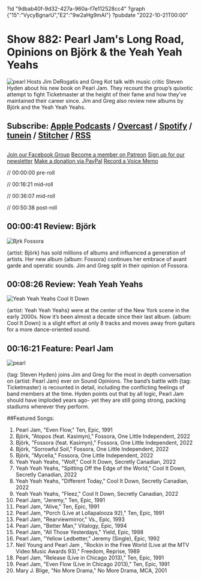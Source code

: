?id "9dbab40f-9d32-427a-960a-f7e112528cc4"
?graph {"15":"VycyBgnarU","E2":"9w2aHg9mAI"}
?pubdate "2022-10-21T00:00"
# Show 882: Pearl Jam's Long Road, Opinions on Björk & the Yeah Yeah Yeahs
![pearl](https://static.soundopinions.org/images/2022/long-road-pearl-jam-and-the-soundtrack-of-a-generation.jpeg)
Hosts Jim DeRogatis and Greg Kot talk with music critic Steven Hyden about his new book on Pearl Jam. They recount the group’s quixotic attempt to fight Ticketmaster at the height of their fame and how they’ve maintained their career since. Jim and Greg also review new albums by Björk and the Yeah Yeah Yeahs. 

## Subscribe: [Apple Podcasts](https://itunes.apple.com/us/podcast/sound-opinions/id94793843) / [Overcast](https://overcast.fm/itunes94793843/sound-opinions) / [Spotify](https://open.spotify.com/show/1kNR8YL7TBrQuRxDdS4wtU) / [tunein](https://tunein.com/podcasts/Music-Podcasts/Sound-Opinions-p60273/) / [Stitcher](http://www.stitcher.com/podcast/sound-opinions) / [RSS](https://feeds.simplecast.com/Nn6fjnB0)

##
[Join our Facebook Group](https://bit.ly/3sivr9T)
[Become a member on Patreon](https://bit.ly/3slWZvc)
[Sign up for our newsletter](https://bit.ly/3eEvRnG)
[Make a donation via PayPal](https://bit.ly/3dmt9lU)
[Record a Voice Memo](https://bit.ly/2RyD5Ah)


// 00:00:00 pre-roll

// 00:16:21 mid-roll

// 00:36:07 mid-roll

// 00:50:38 post-roll



## 00:00:41 Review: Björk

![Bjrk Fossora](https://static.soundopinions.org/assets/882/151.jpg)

{artist: Björk} has sold millions of albums and influenced a generation of artists. Her new album {album: Fossora} continues her embrace of avant garde and operatic sounds. Jim and Greg split in their opinion of Fossora. 


## 00:08:26 Review: Yeah Yeah Yeahs

![Yeah Yeah Yeahs Cool It Down](https://static.soundopinions.org/assets/882/E212.jpg)

{artist: Yeah Yeah Yeahs} were at the center of the New York scene in the early 2000s. Now it’s been almost a decade since their last album. {album: Cool It Down} is a slight effort at only 8 tracks and moves away from guitars for a more dance-oriented sound.


## 00:16:21 Feature: Pearl Jam
![pearl](https://static.soundopinions.org/images/2022/long-road-pearl-jam-and-the-soundtrack-of-a-generation.jpeg)

{tag: Steven Hyden} joins Jim and Greg for the most in depth conversation on {artist: Pearl Jam} ever on Sound Opinions. The band’s battle with {tag: Ticketmaster} is recounted in detail, including the conflicting feelings of band members at the time. Hyden points out that by all logic, Pearl Jam should have imploded years ago- yet they are still going strong, packing stadiums wherever they perform. 



##Featured Songs:
1. Pearl Jam, "Even Flow," Ten, Epic, 1991
1. Björk, "Atopos (feat. Kasimyn)," Fossora, One Little Independent, 2022
1. Björk, "Fossora (feat. Kasimyn)," Fossora, One Little Independent, 2022
1. Björk, "Sorrowful Soil," Fossora, One Little Independent, 2022
1. Björk, "Mycelia," Fossora, One Little Independent, 2022
1. Yeah Yeah Yeahs, "Wolf," Cool It Down, Secretly Canadian, 2022
1. Yeah Yeah Yeahs, "Spitting Off the Edge of the World," Cool It Down, Secretly Canadian, 2022
1. Yeah Yeah Yeahs, "Different Today," Cool It Down, Secretly Canadian, 2022
1. Yeah Yeah Yeahs, "Fleez," Cool It Down, Secretly Canadian, 2022
1. Pearl Jam, "Jeremy," Ten, Epic, 1991
1. Pearl Jam, "Alive," Ten, Epic, 1991
1. Pearl Jam, "Porch (Live at Lollapalooza 92)," Ten, Epic, 1991
1. Pearl Jam, "Rearviewmirror," Vs., Epic, 1993
1. Pearl Jam, "Better Man," Vitalogy, Epic, 1994
1. Pearl Jam, "All Those Yesterdays," Yield, Epic, 1998
1. Pearl Jam, "Yellow Ledbetter," Jeremy (Single), Epic, 1992
1. Neil Young and Pearl Jam , "Rockin in the Free World (Live at the MTV Video Music Awards 93)," Freedom, Reprise, 1989
1. Pearl Jam, "Release (Live in Chicago 2013)," Ten, Epic, 1991
1. Pearl Jam, "Even Flow (Live in Chicago 2013)," Ten, Epic, 1991
1. Mary J. Blige, "No More Drama," No More Drama, MCA, 2001
 